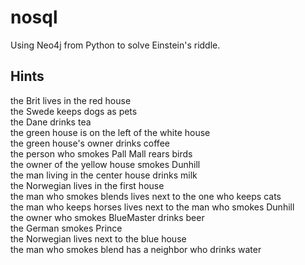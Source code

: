 # nosql
Using Neo4j from Python to solve Einstein's riddle.
## Hints
the Brit lives in the red house  
the Swede keeps dogs as pets  
the Dane drinks tea  
the green house is on the left of the white house  
the green house's owner drinks coffee  
the person who smokes Pall Mall rears birds  
the owner of the yellow house smokes Dunhill  
the man living in the center house drinks milk  
the Norwegian lives in the first house  
the man who smokes blends lives next to the one who keeps cats  
the man who keeps horses lives next to the man who smokes Dunhill  
the owner who smokes BlueMaster drinks beer  
the German smokes Prince  
the Norwegian lives next to the blue house  
the man who smokes blend has a neighbor who drinks water  

